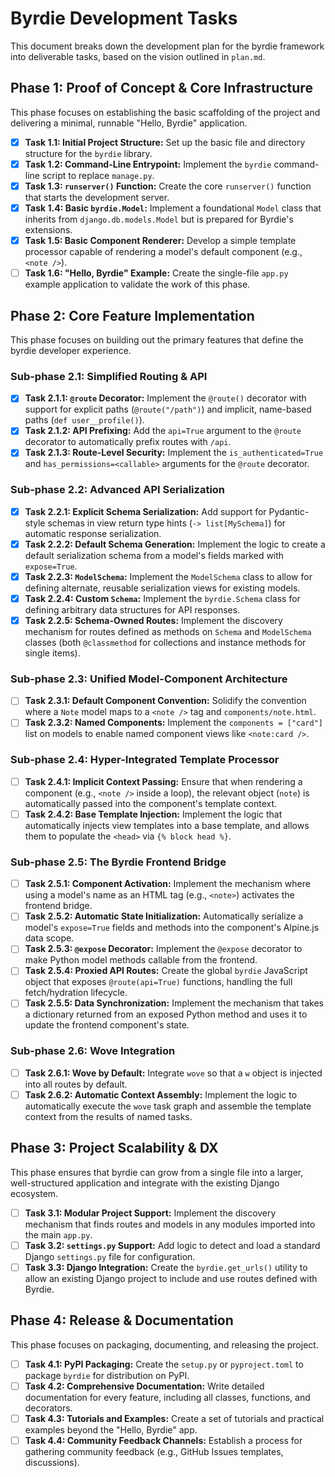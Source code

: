 # Byrdie Development Tasks

This document breaks down the development plan for the byrdie framework into deliverable tasks, based on the vision outlined in `plan.md`.

## Phase 1: Proof of Concept & Core Infrastructure

This phase focuses on establishing the basic scaffolding of the project and delivering a minimal, runnable "Hello, Byrdie" application.

-   [x] **Task 1.1: Initial Project Structure:** Set up the basic file and directory structure for the `byrdie` library.
-   [x] **Task 1.2: Command-Line Entrypoint:** Implement the `byrdie` command-line script to replace `manage.py`.
-   [x] **Task 1.3: `runserver()` Function:** Create the core `runserver()` function that starts the development server.
-   [x] **Task 1.4: Basic `byrdie.Model`:** Implement a foundational `Model` class that inherits from `django.db.models.Model` but is prepared for Byrdie's extensions.
-   [x] **Task 1.5: Basic Component Renderer:** Develop a simple template processor capable of rendering a model's default component (e.g., `<note />`).
-   [ ] **Task 1.6: "Hello, Byrdie" Example:** Create the single-file `app.py` example application to validate the work of this phase.

## Phase 2: Core Feature Implementation

This phase focuses on building out the primary features that define the byrdie developer experience.

### Sub-phase 2.1: Simplified Routing & API
-   [x] **Task 2.1.1: `@route` Decorator:** Implement the `@route()` decorator with support for explicit paths (`@route("/path")`) and implicit, name-based paths (`def user__profile()`).
-   [x] **Task 2.1.2: API Prefixing:** Add the `api=True` argument to the `@route` decorator to automatically prefix routes with `/api`.
-   [x] **Task 2.1.3: Route-Level Security:** Implement the `is_authenticated=True` and `has_permissions=<callable>` arguments for the `@route` decorator.

### Sub-phase 2.2: Advanced API Serialization
-   [x] **Task 2.2.1: Explicit Schema Serialization:** Add support for Pydantic-style schemas in view return type hints (`-> list[MySchema]`) for automatic response serialization.
-   [x] **Task 2.2.2: Default Schema Generation:** Implement the logic to create a default serialization schema from a model's fields marked with `expose=True`.
-   [x] **Task 2.2.3: `ModelSchema`:** Implement the `ModelSchema` class to allow for defining alternate, reusable serialization views for existing models.
-   [x] **Task 2.2.4: Custom `Schema`:** Implement the `byrdie.Schema` class for defining arbitrary data structures for API responses.
-   [x] **Task 2.2.5: Schema-Owned Routes:** Implement the discovery mechanism for routes defined as methods on `Schema` and `ModelSchema` classes (both `@classmethod` for collections and instance methods for single items).

### Sub-phase 2.3: Unified Model-Component Architecture
-   [ ] **Task 2.3.1: Default Component Convention:** Solidify the convention where a `Note` model maps to a `<note />` tag and `components/note.html`.
-   [ ] **Task 2.3.2: Named Components:** Implement the `components = ["card"]` list on models to enable named component views like `<note:card />`.

### Sub-phase 2.4: Hyper-Integrated Template Processor
-   [ ] **Task 2.4.1: Implicit Context Passing:** Ensure that when rendering a component (e.g., `<note />` inside a loop), the relevant object (`note`) is automatically passed into the component's template context.
-   [ ] **Task 2.4.2: Base Template Injection:** Implement the logic that automatically injects view templates into a base template, and allows them to populate the `<head>` via `{% block head %}`.

### Sub-phase 2.5: The Byrdie Frontend Bridge
-   [ ] **Task 2.5.1: Component Activation:** Implement the mechanism where using a model's name as an HTML tag (e.g., `<note>`) activates the frontend bridge.
-   [ ] **Task 2.5.2: Automatic State Initialization:** Automatically serialize a model's `expose=True` fields and methods into the component's Alpine.js data scope.
-   [ ] **Task 2.5.3: `@expose` Decorator:** Implement the `@expose` decorator to make Python model methods callable from the frontend.
-   [ ] **Task 2.5.4: Proxied API Routes:** Create the global `byrdie` JavaScript object that exposes `@route(api=True)` functions, handling the full fetch/hydration lifecycle.
-   [ ] **Task 2.5.5: Data Synchronization:** Implement the mechanism that takes a dictionary returned from an exposed Python method and uses it to update the frontend component's state.

### Sub-phase 2.6: Wove Integration
-   [ ] **Task 2.6.1: Wove by Default:** Integrate `wove` so that a `w` object is injected into all routes by default.
-   [ ] **Task 2.6.2: Automatic Context Assembly:** Implement the logic to automatically execute the `wove` task graph and assemble the template context from the results of named tasks.

## Phase 3: Project Scalability & DX

This phase ensures that byrdie can grow from a single file into a larger, well-structured application and integrate with the existing Django ecosystem.

-   [ ] **Task 3.1: Modular Project Support:** Implement the discovery mechanism that finds routes and models in any modules imported into the main `app.py`.
-   [ ] **Task 3.2: `settings.py` Support:** Add logic to detect and load a standard Django `settings.py` file for configuration.
-   [ ] **Task 3.3: Django Integration:** Create the `byrdie.get_urls()` utility to allow an existing Django project to include and use routes defined with Byrdie.

## Phase 4: Release & Documentation

This phase focuses on packaging, documenting, and releasing the project.

-   [ ] **Task 4.1: PyPI Packaging:** Create the `setup.py` or `pyproject.toml` to package `byrdie` for distribution on PyPI.
-   [ ] **Task 4.2: Comprehensive Documentation:** Write detailed documentation for every feature, including all classes, functions, and decorators.
-   [ ] **Task 4.3: Tutorials and Examples:** Create a set of tutorials and practical examples beyond the "Hello, Byrdie" app.
-   [ ] **Task 4.4: Community Feedback Channels:** Establish a process for gathering community feedback (e.g., GitHub Issues templates, discussions).
